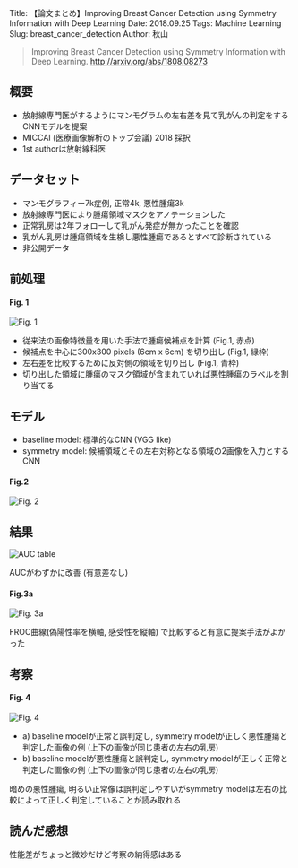 Title: 【論文まとめ】Improving Breast Cancer Detection using Symmetry Information with Deep Learning
Date: 2018.09.25
Tags: Machine Learning
Slug: breast_cancer_detection
Author: 秋山


> Improving Breast Cancer Detection using Symmetry Information with Deep Learning.
http://arxiv.org/abs/1808.08273

## 概要
- 放射線専門医がするようにマンモグラムの左右差を見て乳がんの判定をするCNNモデルを提案
- MICCAI (医療画像解析のトップ会議) 2018 採択
- 1st authorは放射線科医

## データセット
- マンモグラフィー7k症例, 正常4k, 悪性腫瘍3k
- 放射線専門医により腫瘍領域マスクをアノテーションした
- 正常乳房は2年フォローして乳がん発症が無かったことを確認
- 乳がん乳房は腫瘍領域を生検し悪性腫瘍であるとすべて診断されている
- 非公開データ

## 前処理
#### Fig. 1
![Fig. 1]({attach}images/breast_cancer_detection_figs/2352f582-60c8-486b-a9ec-c247787510f7.png)

- 従来法の画像特徴量を用いた手法で腫瘍候補点を計算 (Fig.1, 赤点)
- 候補点を中心に300x300 pixels (6cm x 6cm) を切り出し (Fig.1, 緑枠)
- 左右差を比較するために反対側の領域を切り出し (Fig.1, 青枠)
- 切り出した領域に腫瘍のマスク領域が含まれていれば悪性腫瘍のラベルを割り当てる

## モデル
- baseline model: 標準的なCNN (VGG like)
- symmetry model: 候補領域とその左右対称となる領域の2画像を入力とするCNN

#### Fig.2
![Fig. 2]({attach}images/breast_cancer_detection_figs/67ac70b1-0afe-478b-b046-a2bacb1450f8.png)

## 結果
![AUC table]({attach}images/breast_cancer_detection_figs/e382b9e382afe383aae383bce383b3e382b7e383a7e38383e38388-2018-09-25-17-28-58.png)

AUCがわずかに改善 (有意差なし)

#### Fig.3a
![Fig. 3a]({attach}images/breast_cancer_detection_figs/6aaac880-7ac2-4425-8be3-4d78367088e2.png)

FROC曲線(偽陽性率を横軸, 感受性を縦軸) で比較すると有意に提案手法がよかった

## 考察

#### Fig. 4
![Fig. 4]({attach}images/breast_cancer_detection_figs/ef07a0c8-ed1e-4127-b747-f9103aa6095e.png)

- a) baseline modelが正常と誤判定し, symmetry modelが正しく悪性腫瘍と判定した画像の例 (上下の画像が同じ患者の左右の乳房)
- b) baseline modelが悪性腫瘍と誤判定し, symmetry modelが正しく正常と判定した画像の例 (上下の画像が同じ患者の左右の乳房)

暗めの悪性腫瘍, 明るい正常像は誤判定しやすいがsymmetry modelは左右の比較によって正しく判定していることが読み取れる

## 読んだ感想
性能差がちょっと微妙だけど考察の納得感はある
